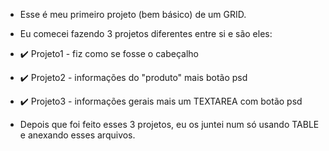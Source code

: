 * Esse é meu primeiro projeto (bem básico) de um GRID.
* Eu comecei fazendo 3 projetos diferentes entre si e são eles:
* ✔️ Projeto1 - fiz como se fosse o cabeçalho
* ✔️ Projeto2 - informações do "produto" mais botão psd
* ✔️ Projeto3 - informações gerais mais um TEXTAREA com botão psd

* Depois que foi feito esses 3 projetos, eu os juntei num só usando TABLE e anexando esses arquivos.
